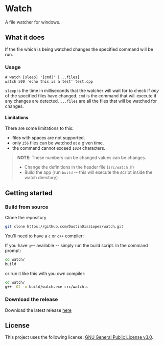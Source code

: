 # Watch

A file watcher for windows.

## What it does

If the file which is being watched changes the specified command will be run.

### Usage

```batch
# watch [sleep] '[cmd]' [...files]
watch 500 'echo this is a test' test.cpp
```

`sleep` is the time in milliseconds that the watcher will wait for to check if _any_ of the specified files have changed.
`cmd` is the command that will execute if any changes are detected.
`...files` are all the files that will be watched for changes.

#### Limitations

There are some limitations to this:

- files with spaces are not supported.
- only `256` files can be watched at a given time.
- the command cannot exceed `1024` characters.

> **NOTE**: These numbers can be changed values can be changes.
>
> - Change the definitions in the header file (`src/watch.h`)
> - Build the app (run `build` -- this will execute the script inside the watch directory)

## Getting started

### Build from source

Clone the repository

```bash
git clone https://github.com/DustinDiazLopez/watch.git
```

You'll need to have a `c` or `c++` compiler:

If you have `g++` available -- simply run the build script. In the command prompt:

```bash
cd watch/
build
````

or run it like this with you own compiler:

```bash
cd watch/
g++ -O2 -o build/watch.exe src/watch.c
```

### Download the release

Download the latest release [here](https://github.com/DustinDiazLopez/watch/releases)

## License

This project uses the following license: [GNU General Public License v3.0](./LICENSE).